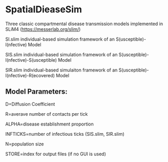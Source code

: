 # SpatialDieaseSim
Three classic compartmental disease transmission models implemented in SLiM4 (https://messerlab.org/slim/)


SI.slim   individual-based simulation framework of an S(usceptible)-I(nfective) Model 

SIS.slim  individual-based simulation framework of an S(usceptible)-I(nfective)-S(usceptible) Model

SIR.slim  individual-based simulaiton framework of an S(usceptible)-I(nfective)-R(ecovered) Model


## Model Parameters:
D=Diffusion Coefficient

R=averave number of contacts per tick

ALPHA=disease establishment proportion

INFTICKS=number of infectious ticks (SIS.slim, SIR.slim)

N=population size

STORE=index for output files (if no GUI is used)
